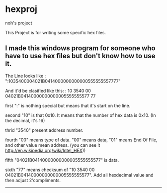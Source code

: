 # hexproj
noh's project

This Project is for writing some specific hex files.

I made this windows program for someone who have to use hex files but don't know how to use it.
------------------------------------------------------------------------------------------
The Line looks like :
":1035400004021B0414000000000000555555557777"

And it'd be clasified like this:
: 10 3540 00 04021B04140000000000005555555577 77

first ":" is nothing special but means that it's start on the line.

second "10" is that 0x10. It means that the number of hex data is 0x10. (In the decimal, it's 16)

thrid "3540" present address number.

fourth "00" means type of data. "00" means data, "01" means End Of File, and other value mean address. 
(you can see it http://en.wikipedia.org/wiki/Intel_HEX))

fifth "04021B04140000000000005555555577" is data.

sixth "77" means checksum of "10 3540 00 04021B04140000000000005555555577".
Add all hexdecimal value and then adjust 2'compliments.

------------------------------------------------------------------------------------------
